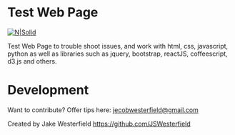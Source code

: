 # Test Web Page

[![N|Solid](http://media.istockphoto.com/photos/crash-test-dummy-head-picture-id153729655?k=6&m=153729655&s=170667a&w=0&h=fKOyTYoVXLiw0bjhGct3PT4uy0ZQyVeMc_iI8XPB6lk= )](https://nodesource.com/products/nsolid)

Test Web Page to trouble shoot issues, and work with html, css, javascript, python as well as libraries such as jquery, bootstrap, reactJS, coffeescript, d3.js and others. 

# Development
Want to contribute?
Offer tips here: jecobwesterfield@gmail.com

Created by Jake Westerfield
https://github.com/JSWesterfield